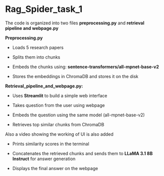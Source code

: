 # Rag_Spider_task_1
The code is organized into two files **preprocessing.py** and **retrieval pipeline and webpage.py**

**Preprocessing.py**

* Loads 5 research papers

* Splits them into chunks

* Embeds the chunks using: **sentence-transformers/all-mpnet-base-v2**

* Stores the embeddings in ChromaDB and stores it on the disk

**Retrieval_pipeline_and_webpage.py:**

* Uses **Streamlit** to build a simple web interface

* Takes question from the user using webpage

* Embeds the question using the same model (all-mpnet-base-v2)

* Retrieves top similar chunks from ChromaDB

Also a video showing the working of UI is also added

* Prints similarity scores in the terminal

* Concatenates the retrieved chunks and sends them to **LLaMA 3.1 8B Instruct** for answer generation

* Displays the final answer on the webpage
